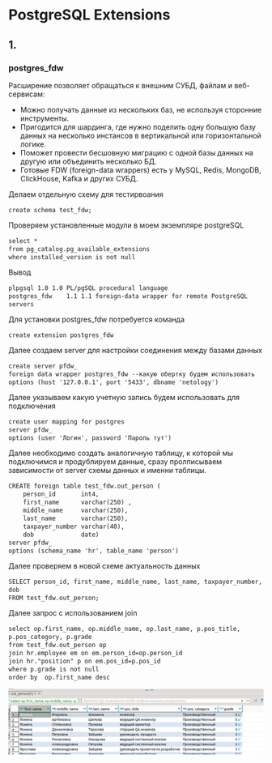 # PostgreSQL Extensions
## 1.
### postgres_fdw

Расширение позволяет обращаться к внешним СУБД, файлам и веб-сервисам:

- Можно получать данные из нескольких баз, не используя сторонние инструменты.
- Пригодится для шардинга, где нужно поделить одну большую базу данных на несколько инстансов в вертикальной или горизонтальной логике.
- Поможет провести бесшовную миграцию с одной базы данных на другую или объединить несколько БД.
- Готовые FDW (foreign-data wrappers) есть у MySQL, Redis, MongoDB, ClickHouse, Kafka и других СУБД. 

Делаем отдельную схему для тестирвоания

    create schema test_fdw;

Проверяем установленные модули в моем экземпляре postgreSQL

    select *
    from pg_catalog.pg_available_extensions 
    where installed_version is not null 
Вывод

    plpgsql	1.0	1.0	PL/pgSQL procedural language
    postgres_fdw	1.1	1.1	foreign-data wrapper for remote PostgreSQL servers

Для установки postgres_fdw	потребуется команда

    create extension postgres_fdw 

Далее создаем server для настройки соединения между базами данных

    create server pfdw_ 
    foreign data wrapper postgres_fdw --какую обертку будем использовать
    options (host '127.0.0.1', port '5433', dbname 'netology')

Далее указываем какую учетную запись будем использовать для подключения

    create user mapping for postgres 
    server pfdw_
    options (user 'Логин', password 'Пароль тут')

Далее необходимо создать аналогичную таблицу, к которой мы подключимся и продублируем данные, сразу пролписываем зависимости от server схемы данных и именни таблицы.

    CREATE foreign table test_fdw.out_person (
        person_id       int4,
        first_name      varchar(250) ,
        middle_name     varchar(250),
        last_name       varchar(250),
        taxpayer_number varchar(40),
        dob             date)
    server pfdw_
    options (schema_name 'hr', table_name 'person')

Далее проверяем в новой схеме актуальность данных

    SELECT person_id, first_name, middle_name, last_name, taxpayer_number, dob
    FROM test_fdw.out_person;

Далее запрос с использованием join

    select op.first_name, op.middle_name, op.last_name, p.pos_title, p.pos_category, p.grade 
    from test_fdw.out_person op
    join hr.employee em on em.person_id=op.person_id
    join hr."position" p on em.pos_id=p.pos_id
    where p.grade is not null
    order by  op.first_name desc

![result](./img/join_1_1.png)

